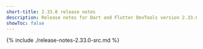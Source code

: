 ```yaml
---
short-title: 2.33.0 release notes
description: Release notes for Dart and Flutter DevTools version 2.33.0.
showToc: false
---
```


{% include ./release-notes-2.33.0-src.md %}

